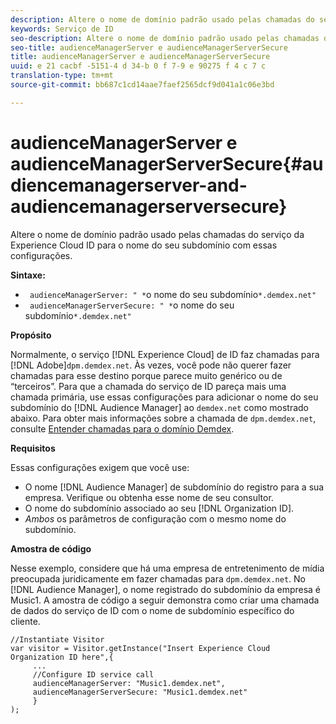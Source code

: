 ```yaml
---
description: Altere o nome de domínio padrão usado pelas chamadas do serviço da Experience Cloud ID para o nome do seu subdomínio com essas configurações.
keywords: Serviço de ID
seo-description: Altere o nome de domínio padrão usado pelas chamadas do serviço da Experience Cloud ID para o nome do seu subdomínio com essas configurações.
seo-title: audienceManagerServer e audienceManagerServerSecure
title: audienceManagerServer e audienceManagerServerSecure
uuid: e 21 cacbf -5151-4 d 34-b 0 f 7-9 e 90275 f 4 c 7 c
translation-type: tm+mt
source-git-commit: bb687c1cd14aae7faef2565dcf9d041a1c06e3bd

---
```



# audienceManagerServer e audienceManagerServerSecure{#audiencemanagerserver-and-audiencemanagerserversecure}

Altere o nome de domínio padrão usado pelas chamadas do serviço da Experience Cloud ID para o nome do seu subdomínio com essas configurações.

**Sintaxe:**

* ` audienceManagerServer: " *`o nome do seu subdomínio`*.demdex.net"`
* ` audienceManagerServerSecure: " *`o nome do seu subdomínio`*.demdex.net"`

**Propósito**

Normalmente, o serviço [!DNL Experience Cloud] de ID faz chamadas para [!DNL Adobe]`dpm.demdex.net`. Às vezes, você pode não querer fazer chamadas para esse destino porque parece muito genérico ou de “terceiros”. Para que a chamada do serviço de ID pareça mais uma chamada primária, use essas configurações para adicionar o nome do seu subdomínio do [!DNL Audience Manager] ao `demdex.net` como mostrado abaixo. Para obter mais informações sobre a chamada de `dpm.demdex.net`, consulte [Entender chamadas para o domínio Demdex](https://marketing.adobe.com/resources/help/en_US/aam/demdex-calls.html).

**Requisitos**

Essas configurações exigem que você use:

* O nome [!DNL Audience Manager] de subdomínio do registro para a sua empresa. Verifique ou obtenha esse nome de seu consultor.
* O nome do subdomínio associado ao seu [!DNL Organization ID].
* *Ambos* os parâmetros de configuração com o mesmo nome do subdomínio.

**Amostra de código**

Nesse exemplo, considere que há uma empresa de entretenimento de mídia preocupada juridicamente em fazer chamadas para `dpm.demdex.net`. No [!DNL Audience Manager], o nome registrado do subdomínio da empresa é Music1. A amostra de código a seguir demonstra como criar uma chamada de dados do serviço de ID com o nome de subdomínio específico do cliente.

```
//Instantiate Visitor 
var visitor = Visitor.getInstance("Insert Experience Cloud Organization ID here",{ 
     ... 
     //Configure ID service call 
     audienceManagerServer: "Music1.demdex.net", 
     audienceManagerServerSecure: "Music1.demdex.net" 
     } 
);
```

